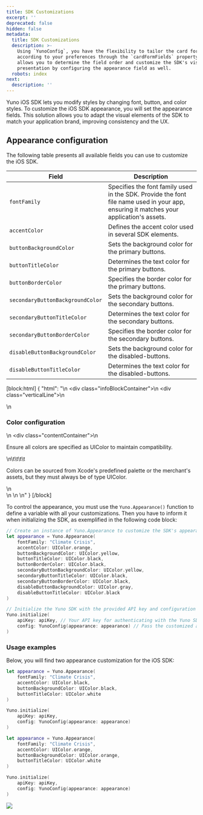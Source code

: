 ```yaml
---
title: SDK Customizations
excerpt: ''
deprecated: false
hidden: false
metadata:
  title: SDK Customizations
  description: >-
    Using `YunoConfig`, you have the flexibility to tailor the card form
    according to your preferences through the `cardFormFields` property. This
    allows you to determine the field order and customize the SDK's visual
    presentation by configuring the appearance field as well.
  robots: index
next:
  description: ''
---
```

Yuno iOS SDK lets you modify styles by changing font, button, and color styles. To customize the iOS SDK appearance, you will set the appearance fields. This solution allows you to adapt the visual elements of the SDK to match your application brand, improving consistency and the UX.

## Appearance configuration

The following table presents all available fields you can use to customize the iOS SDK.

| Field                            | Description                                                                                                                            |
| -------------------------------- | -------------------------------------------------------------------------------------------------------------------------------------- |
| `fontFamily`                     | Specifies the font family used in the SDK. Provide the font file name used in your app, ensuring it matches your application's assets. |
| `accentColor`                    | Defines the accent color used in several SDK elements.                                                                                 |
| `buttonBackgroundColor`          | Sets the background color for the primary buttons.                                                                                     |
| `buttonTitleColor`               | Determines the text color for the primary buttons.                                                                                     |
| `buttonBorderColor`              | Specifies the border color for the primary buttons.                                                                                    |
| `secondaryButtonBackgroundColor` | Sets the background color for the secondary buttons.                                                                                   |
| `secondaryButtonTitleColor`      | Determines the text color for the secondary buttons.                                                                                   |
| `secondaryButtonBorderColor`     | Specifies the border color for the secondary buttons.                                                                                  |
| `disableButtonBackgroundColor`   | Sets the background color for the disabled-buttons.                                                                                    |
| `disableButtonTitleColor`        | Determines the text color for the disabled-buttons.                                                                                    |

[block:html]
{
  "html": "<body>\n  <div class=\"infoBlockContainer\">\n    <div class=\"verticalLine\"></div>\n    <div>\n      <h3>Color configuration</h3>\n      <div class=\"contentContainer\">\n        <p>Ensure all colors are specified as UIColor to maintain compatibility.</p>\n\t\t\t\t<p> Colors can be sourced from Xcode's predefined palette or the merchant's assets, but they must always be of type UIColor.</p>\n      </div>\n    </div>\n  </div>\n</body>"
}
[/block]


To control the appearance, you must use the `Yuno.Appearance()` function to define a variable with all your customizations. Then you have to inform it when initializing the SDK, as exemplified in the following code block:

```swift
// Create an instance of Yuno.Appearance to customize the SDK's appearance
let appearance = Yuno.Appearance(
    fontFamily: "Climate Crisis",
    accentColor: UIColor.orange, 
    buttonBackgroundColor: UIColor.yellow, 
    buttonTitleColor: UIColor.black, 
    buttonBorderColor: UIColor.black,
    secondaryButtonBackgroundColor: UIColor.yellow,
    secondaryButtonTitleColor: UIColor.black,
    secondaryButtonBorderColor: UIColor.black,
    disableButtonBackgroundColor: UIColor.gray,
    disableButtonTitleColor: UIColor.black
)

// Initialize the Yuno SDK with the provided API key and configuration
Yuno.initialize(
    apiKey: apiKey, // Your API key for authenticating with the Yuno SDK
    config: YunoConfig(appearance: appearance) // Pass the customized appearance configuration
)

```

### Usage examples

Below, you will find two appearance customization for the iOS SDK:

```swift Example 1 (left)
let appearance = Yuno.Appearance(
    fontFamily: "Climate Crisis",
    accentColor: UIColor.black, 
    buttonBackgroundColor: UIColor.black, 
    buttonTitleColor: UIColor.white
)

Yuno.initialize(
    apiKey: apiKey,
    config: YunoConfig(appearance: appearance)
)

```
```swift Example 2 (right)
let appearance = Yuno.Appearance(
    fontFamily: "Climate Crisis",
    accentColor: UIColor.orange, 
    buttonBackgroundColor: UIColor.orange, 
    buttonTitleColor: UIColor.white
)

Yuno.initialize(
    apiKey: apiKey,
    config: YunoConfig(appearance: appearance)
)

```

![](https://files.readme.io/47e26ec-image.png)
